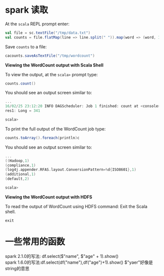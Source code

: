 # spark 读取

At the `scala` REPL prompt enter:

```scala
val file = sc.textFile("/tmp/data.txt")
val counts = file.flatMap(line => line.split(" ")).map(word => (word, 1)).reduceByKey(_ + _)
```

Save `counts` to a file:

```scala
cacounts.saveAsTextFile("/tmp/wordcount")
```

**Viewing the WordCount output with Scala Shell**

To view the output, at the `scala>` prompt type:

```scala
counts.count()
```

You should see an output screen similar to:

```scala
...
16/02/25 23:12:20 INFO DAGScheduler: Job 1 finished: count at <console>:32, took 0.541229 s
res1: Long = 341

scala>
```

To print the full output of the WordCount job type:

```scala
counts.toArray().foreach(println)c
```

You should see an output screen similar to:

```scala
...
((Hadoop,1)
(compliance,1)
(log4j.appender.RFAS.layout.ConversionPattern=%d{ISO8601},1)
(additional,1)
(default,2)

scala>
```

**Viewing the WordCount output with HDFS**

To read the output of WordCount using HDFS command:
Exit the Scala shell.

```scala
exit
```
# 一些常用的函数
spark 2.1.0的写法: df.select($"name", $"age" + 1).show()  
spark 1.6.0的写法:df.select(df("name"),df("age")+1).show() 
$"yaer"好像是string的意思